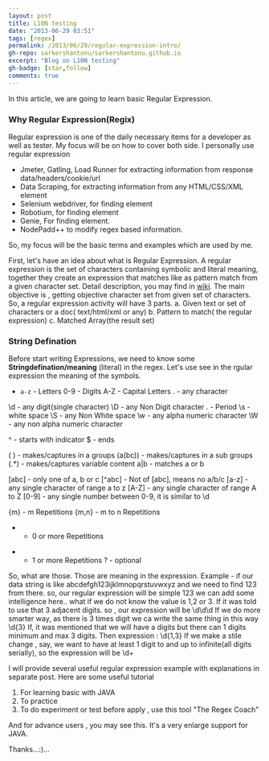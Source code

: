 ```yaml
---
layout: post
title: L10N testing
date: "2013-06-29 03:51"
tags: [regex]
permalink: /2013/06/29/regular-expression-intro/
gh-repo: sarkershantonu/sarkershantonu.github.io
excerpt: "Blog on L10N testing"
gh-badge: [star,follow]
comments: true
---
```

In this article, we are going to learn basic Regular Expression.

### Why Regular Expression(Regix)
Regular expression is one of the daily necessary items for a developer as well as tester. My focus will be on how to cover both side. I personally use regular expression
- Jmeter, Gatling, Load Runner for extracting information from response data/headers/cookie/url
- Data Scraping, for extracting information from any HTML/CSS/XML element
- Selenium webdriver, for finding element
- Robotium, for finding element
- Genie, For finding element.
- NodePadd++ to modify regex based information.

So, my focus will be the basic terms and examples which are used by me.

First, let's have an idea about what is Regular Expression. A regular expression is the set of characters containing symbolic and literal meaning, together they create an expression that matches like as pattern match from a given character set. Detail description, you may find in [wiki](https://en.wikipedia.org/wiki/Regular_expression). The main objective is , getting objective character set from given set of characters.
So, a regular expression activity will have 3 parts.
a. Given text or set of characters or a doc( text/html/xml or any)
b. Pattern to match( the regular expression)
c. Matched Array(the result set)

### String Defination
Before start writing Expressions, we need to know some **Stringdefination/meaning** (literal) in the regex. Let's use see in the rgular expression the meaning of the symbols.
- ```a-z``` - Letters
0-9 - Digits
A-Z  - Capital Letters
. - any character

\d - any digit(single character)
\D - any Non Digit character
\. - Period
\s - white space
\S - any Non White space
\w - any alpha numeric character
\W - any non alpha numeric character

^ - starts with indicator
$ - ends

( ) - makes/captures in a groups
(a(bc)) - makes/captures in a sub groups
(.*) - makes/captures variable content
a|b - matches a or b

[abc] - only one of a, b or c
[^abc] - Not of [abc], means no a/b/c
[a-z] - any single character of range a to z
[A-Z] - any single character of range A to Z
[0-9] - any single number between 0-9, it is similar to \d

{m} - m Repetitions
{m,n} - m to n Repetitions
* - 0 or more Repetitions
+ - 1 or more Repetitions
? - optional

So, what are those. Those are meaning in the expression. Example - if our data string is like abcdefgh123ijklmnopqrstuvwxyz
and we need to find 123 from there. so, our regular expression will be simple
123
we can add some intelligence here..  what if we do not know the value is 1,2 or 3. If it was told to use that 3 adjacent digits. so , our expression will be
\d\d\d
If we do more smarter way, as there is 3 times digit we ca write the same thing in this way
\d{3}
If, it was mentioned that we will have a digits but there can 1 digits minimum and max 3 digits. Then expression :
\d{1,3}
If we make a stile change , say, we want to have at least 1 digit to and up to infinite(all digits serially), so the expression will be
\d+

I will provide several useful regular expression example with explanations in separate post.
Here are some useful tutorial
1. For learning basic with JAVA
2. To practice
3. To do experiment or test before apply , use this tool "The Regex Coach"

And for advance users , you may see this. It's a very enlarge support for JAVA.

Thanks...:)...